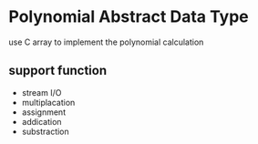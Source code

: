 # Polynomial Abstract Data Type 

use C array to implement the polynomial calculation 

## support function 

+ stream I/O 
+ multiplacation 
+ assignment 
+ addication
+ substraction 